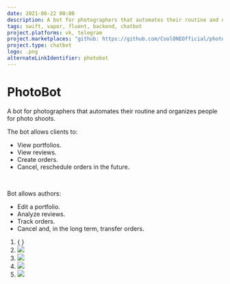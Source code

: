 ```yaml
---
date: 2021-06-22 00:00
description: A bot for photographers that automates their routine and organizes people for photo shoots. The bot allowed you to automate the creation of requests, notification of staff, collection of feedback, and portfolio updates.
tags: swift, vapor, fluent, backend, chatbot
project.platforms: vk, telegram
project.marketplaces: "github: https://github.com/CoolONEOfficial/photobot", "telegram: https://t.me/tsareva_bot", "vk: https://vk.com/tsar.stasy"
project.type: chatbot
logo: .png
alternateLinkIdentifier: photobot
---
```

# PhotoBot

A bot for photographers that automates their routine and organizes people for photo shoots. 

The bot allows clients to: 
- View portfolios.
- View reviews.
- Create orders.
- Cancel, reschedule orders in the future.

<br />

Bot allows authors: 
- Edit a portfolio.
- Analyze reviews.
- Track orders.
- Cancel and, in the long term, transfer orders.

1. { }
2. ![ ](1.png)
3. ![ ](2.png)
4. ![ ](3.png)
5. ![ ](4.png)


